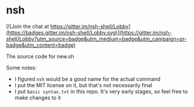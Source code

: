 # nsh

[![Join the chat at https://gitter.im/nsh-shell/Lobby](https://badges.gitter.im/nsh-shell/Lobby.svg)](https://gitter.im/nsh-shell/Lobby?utm_source=badge&utm_medium=badge&utm_campaign=pr-badge&utm_content=badge)

The source code for new.sh

Some notes:

 - I figured `nsh` would be a good name for the actual command
 - I put the MIT license on it, but that's not necessarily final
 - I put `basic syntax.txt` in this repo. It's very early stages,
   so feel free to make changes to it
